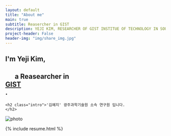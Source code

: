```yaml
---
layout: default
title: "About me"
main: true
subtitle: Reasercher in GIST 
description: YEJI KIM, RESEARCHER OF GIST INSTITUE OF TECHNOLOGY IN SOUTH KOREA. | 
project-header: False
header-img: "img/share_img.jpg"
---
```

<div class="intro-animation">
<section class="explanation">
    <h1 class="intro">
        I'm Yeji Kim, </h1>
        <h1 class="intro">	&nbsp;&nbsp;&nbsp;&nbsp;&nbsp;&nbsp;a Reasearcher in 
        <div class="intro-link">
            <a class="transition" href="http://ridicorp.com/" target="_blank">
                GIST 
            </a>
            <div class="underline-mask transition"></div>
            <div class="underline"></div>
        </div>.
    </h1>
    
    <h2 class="intro">'김예지' 광주과학기술원 소속 연구원 입니다.
    </h2> 
    
    
</section>
</div>

  ![photo](img/yejikim_photo.png)
  
{% include resume.html %}

